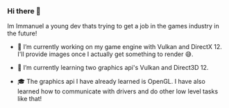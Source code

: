 ### Hi there 👋

Im Immanuel a young dev thats trying to get a job in the games industry in the future!

- 🔭 I’m currently working on my game engine with Vulkan and DirectX 12. I'll provide images once I actually get something to render 😅.

- 🌱 I’m currently learning two graphics api's Vulkan and Direct3D 12.

- 🎓 The graphics api I have already learned is OpenGL. I have also learned how to communicate with drivers and do other low level tasks like that! 
